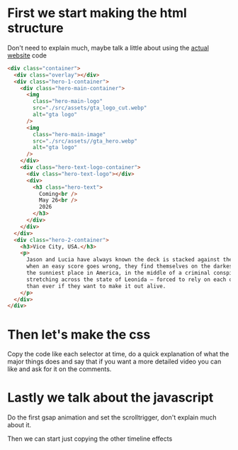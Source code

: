 # First we start making the html structure

Don't need to explain much, maybe talk a little about using the [actual website](https://www.rockstargames.com/VI) code

```html
<div class="container">
  <div class="overlay"></div>
  <div class="hero-1-container">
    <div class="hero-main-container">
      <img
        class="hero-main-logo"
        src="./src/assets/gta_logo_cut.webp"
        alt="gta logo"
      />
      <img
        class="hero-main-image"
        src="./src/assets//gta_hero.webp"
        alt="gta logo"
      />
    </div>
    <div class="hero-text-logo-container">
      <div class="hero-text-logo"></div>
      <div>
        <h3 class="hero-text">
          Coming<br />
          May 26<br />
          2026
        </h3>
      </div>
    </div>
  </div>
  <div class="hero-2-container">
    <h3>Vice City, USA.</h3>
    <p>
      Jason and Lucia have always known the deck is stacked against them. But
      when an easy score goes wrong, they find themselves on the darkest side of
      the sunniest place in America, in the middle of a criminal conspiracy
      stretching across the state of Leonida — forced to rely on each other more
      than ever if they want to make it out alive.
    </p>
  </div>
</div>
```

# Then let's make the css

Copy the code like each selector at time, do a quick explanation of what the major things does and say that if you want a more detailed video you can like and ask for it on the comments.

# Lastly we talk about the javascript

Do the first gsap animation and set the scrolltrigger, don't explain much about it.

Then we can start just copying the other timeline effects
